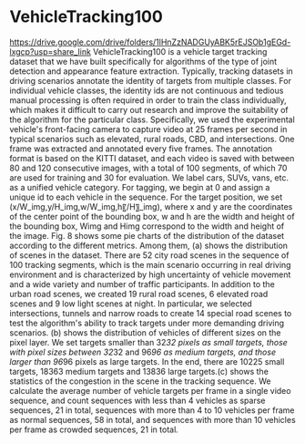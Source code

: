 # VehicleTracking100
https://drive.google.com/drive/folders/1lHnZzNADGUyABK5rEJSOb1gEGd-lxgcp?usp=share_link
VehicleTracking100 is a vehicle target tracking dataset that we have built specifically for algorithms of the type of joint detection and appearance feature extraction. Typically, tracking datasets in driving scenarios annotate the identity of targets from multiple classes. For individual vehicle classes, the identity ids are not continuous and tedious manual processing is often required in order to train the class individually, which makes it difficult to carry out research and improve the suitability of the algorithm for the particular class. Specifically, we used the experimental vehicle's front-facing camera to capture video at 25 frames per second in typical scenarios such as elevated, rural roads, CBD, and intersections. One frame was extracted and annotated every five frames. The annotation format is based on the KITTI dataset, and each video is saved with between 80 and 120 consecutive images, with a total of 100 segments, of which 70 are used for training and 30 for evaluation. We label cars, SUVs, vans, etc. as a unified vehicle category. For tagging, we begin at 0 and assign a unique id to each vehicle in the sequence. For the target position, we set (x/W_img,y/H_img,w/W_img,h〖/H〗_img), where x and y are the coordinates of the center point of the bounding box, w and h are the width and height of the bounding box, Wimg and Himg correspond to the width and height of the image. Fig. 8 shows some pie charts of the distribution of the dataset according to the different metrics. Among them, (a) shows the distribution of scenes in the dataset. There are 52 city road scenes in the sequence of 100 tracking segments, which is the main scenario occurring in real driving environment and is characterized by high uncertainty of vehicle movement and a wide variety and number of traffic participants. In addition to the urban road scenes, we created 19 rural road scenes, 6 elevated road scenes and 9 low light scenes at night. In particular, we selected intersections, tunnels and narrow roads to create 14 special road scenes to test the algorithm's ability to track targets under more demanding driving scenarios. (b) shows the distribution of vehicles of different sizes on the pixel layer. We set targets smaller than 32*32 pixels as small targets, those with pixel sizes between 32*32 and 96*96 as medium targets, and those larger than 96*96 pixels as large targets. In the end, there are 10225 small targets, 18363 medium targets and 13836 large targets.(c) shows the statistics of the congestion in the scene in the tracking sequence. We calculate the average number of vehicle targets per frame in a single video sequence, and count sequences with less than 4 vehicles as sparse sequences, 21 in total, sequences with more than 4 to 10 vehicles per frame as normal sequences, 58 in total, and sequences with more than 10 vehicles per frame as crowded sequences, 21 in total.
